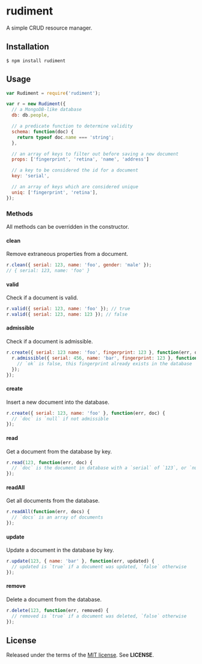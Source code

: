rudiment
========
A simple CRUD resource manager.

Installation
------------

    $ npm install rudiment

Usage
-----

```javascript
var Rudiment = require('rudiment');
```

```javascript
var r = new Rudiment({
  // a MongoDB-like database
  db: db.people,

  // a predicate function to determine validity
  schema: function(doc) {
    return typeof doc.name === 'string';
  },

  // an array of keys to filter out before saving a new document
  props: ['fingerprint', 'retina', 'name', 'address']

  // a key to be considered the id for a document
  key: 'serial',

  // an array of keys which are considered unique
  uniq: ['fingerprint', 'retina'],
});
```

### Methods

All methods can be overridden in the constructor.

#### clean

Remove extraneous properties from a document.

```javascript
r.clean({ serial: 123, name: 'foo', gender: 'male' });
// { serial: 123, name: 'foo' }
```

#### valid

Check if a document is valid.

```javascript
r.valid({ serial: 123, name: 'foo' }); // true
r.valid({ serial: 123, name: 123 }); // false
```

#### admissible

Check if a document is admissible.

```javascript
r.create({ serial: 123 name: 'foo', fingerprint: 123 }, function(err, doc) {
  r.admissible({ serial: 456, name: 'bar', fingerprint: 123 }, function(err, ok) {
    // `ok` is false, this fingerprint already exists in the database
  });
});
```

#### create

Insert a new document into the database.

```javascript
r.create({ serial: 123, name: 'foo' }, function(err, doc) {
  // `doc` is `null` if not admissible
});
```

#### read

Get a document from the database by key.

```javascript
r.read(123, function(err, doc) {
  // `doc` is the document in database with a `serial` of `123`, or `null` if not found.
});
```

#### readAll

Get all documents from the database.

```javascript
r.readAll(function(err, docs) {
  // `docs` is an array of documents
});
```

#### update

Update a document in the database by key.

```javascript
r.update(123, { name: 'bar' }, function(err, updated) {
  // updated is `true` if a document was updated, `false` otherwise
});
```

#### remove

Delete a document from the database.

```javascript
r.delete(123, function(err, removed) {
  // removed is `true` if a document was deleted, `false` otherwise
});
```

License
-------
Released under the terms of the
[MIT license](http://tldrlegal.com/license/mit-license). See **LICENSE**.
